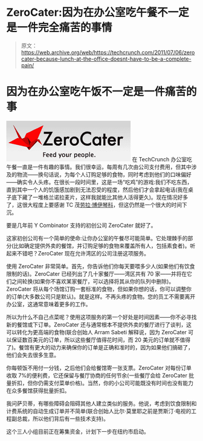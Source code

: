 # ZeroCater:因为在办公室吃午餐不一定是一件完全痛苦的事情

> 原文：<https://web.archive.org/web/https://techcrunch.com/2011/07/06/zerocater-because-lunch-at-the-office-doesnt-have-to-be-a-complete-pain/>

# 因为在办公室吃午饭不一定是一件痛苦的事

[![](img/c437df42a8921acd474623d229cc6cb4.png)](https://web.archive.org/web/20230322232659/http://www.zerocater.com/) 在 TechCrunch 办公室吃午餐一直是一件有趣的事情。我们很幸运，每周有几次由公司支付费用，但其中涉及的物流——换句话说，为每个人订购足够的食物，同时考虑到他们的口味偏好——确实令人头疼。在很长一段时间里，这是一场“吃鸡”的游戏:我们不吃东西，直到其中一个人的饥饿感加剧到无法忍受的程度，然后他们才会拿起电话(我在桌子底下藏了一堆格兰诺拉麦片，这样我就能比其他人活得更久)。现在情况好多了，这很大程度上要感谢 TC 茂[劳拉·博伊琴科](https://web.archive.org/web/20230322232659/http://www.crunchbase.com/person/laura-boychenko)，但这仍然是一个很大的时间下沉。

要是几年前 Y Combinator 支持的初创公司 ZeroCater 就好了。

这家初创公司有一个简单的使命:让你办公室的午餐尽可能简单。它处理棘手的部分(比如确定提供外卖的餐馆，并订购足够的食物来覆盖所有人，包括素食者)。听起来不错吧？ZeroCater 现在允许湾区的公司注册这项服务。

使用 ZeroCater 非常简单。首先，你告诉他们你每天要喂多少人(如果他们有饮食限制的话)。ZeroCater 已经列出了几十家餐厅——湾区共有 70 家——并将在它们之间轮换(如果你不喜欢某家餐厅，可以选择将其从你的队列中删除)。ZeroCater 将从每个场馆订购一套标准的食物，但如果你想的话，你可以调整你的订单(大多数公司只是默认)。就是这样。不再头疼的食物。您的员工不需要离开办公室，这通常意味着更多的工作。

所以为什么不自己点菜呢？使用这项服务的第一个好处是时间因素——你不必寻找新的餐馆或下订单。ZeroCater 还与通常根本不提供外卖的餐厅进行了谈判，这可以转化为更高端的食物(联合创始人 Arram Sabeti 解释说，因为 ZeroCater 可以保证数百美元的订单，所以这些餐厅值得花时间，而 20 美元的订单就不值得了)。餐馆有更大的动力来确保你的订单是正确和准时的，因为如果他们搞砸了，他们会失去很多生意。

你每顿饭不用付一分钱，之后他们会给餐馆寄一张支票。ZeroCater 对每份订单收取 7%的便利费，它还保留与餐厅协商的任何节余(一些餐厅会给 ZeroCater 批量折扣，但你仍需支付菜单价格)。当然，你的小公司可能既没有时间也没有能力在众多餐馆获得批量折扣。

我问萨贝蒂，有哪些障碍会阻碍其他人建立类似的服务。他说，考虑到饮食限制和计费系统的自动生成订单并不简单(联合创始人比尔·莫里耶之前是贾斯汀·电视的工程副总裁，所以他们背后有一些技术支持)。

这个三人小组目前正在筹集资金，计划下一步在纽约市启动。